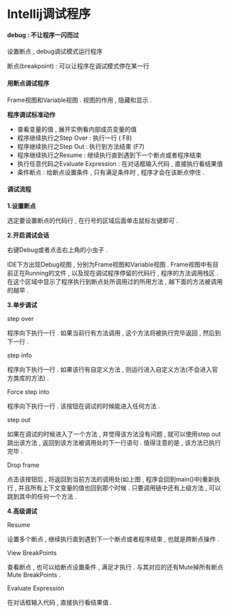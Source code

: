 # Intellij调试程序

#### debug : 不让程序一闪而过

设置断点 , debug调试模式运行程序

断点\(breakpoint\) : 可以让程序在调试模式停在某一行

#### 用断点调试程序

Frame视图和Variable视图 . 视图的作用 , 隐藏和显示 .

**程序调试标准动作**

* 查看变量的值 , 展开实例看内部成员变量的值
* 程序继续执行之Step Over : 执行一行 \( F8\)
* 程序继续执行之Step Out : 执行到方法结束 \(F7\)
* 程序继续执行之Resume : 继续执行直到遇到下一个断点或者程序结束
* 执行任意代码之Evaluate Expression : 在对话框输入代码 , 直接执行看结果值
* 条件断点 : 给断点设置条件 , 只有满足条件时 , 程序才会在该断点停住 . 

#### 调试流程

**1.设置断点**

选定要设置断点的代码行 , 在行号的区域后面单击鼠标左键即可 .

**2.开启调试会话**

右键Debug或者点击右上角的小虫子 .

IDE下方出现Debug视图 , 分别为Frame视图和Variable视图 . Frame视图中有目前正在Running的文件 , 以及现在调试程序停留的代码行 , 程序的方法调用栈区 . 在这个区域中显示了程序执行到断点处所调用过的所用方法 , 越下面的方法被调用的越早 .

**3.单步调试**

step over

程序向下执行一行 . 如果当前行有方法调用 , 这个方法将被执行完毕返回 , 然后到下一行 .

step info

程序向下执行一行 . 如果该行有自定义方法 , 则运行进入自定义方法\(不会进入官方类库的方法\) .

Force step into

程序向下执行一行 . 该按钮在调试的时候能进入任何方法 .

step out

如果在调试的时候进入了一个方法 , 并觉得该方法没有问题 , 就可以使用step out跳出该方法 , 返回到该方法被调用处的下一行语句 . 值得注意的是 , 该方法已执行完毕 .

Drop frame

点击该按钮后 , 将返回到当前方法的调用处\(如上图 , 程序会回到main\(\)中\)重新执行 , 并且所有上下文变量的值也回到那个时候 . 只要调用链中还有上级方法 , 可以跳到其中的任何一个方法 .

**4.高级调试**

Resume

设置多个断点 , 继续执行直到遇到下一个断点或者程序结束 , 也就是跨断点操作 .

View BreakPoints

查看断点 , 也可以给断点设置条件 , 满足才执行 . 与其对应的还有Mute掉所有断点Mute BreakPoints . 

Evaluate Expression

在对话框输入代码 , 直接执行看结果值 . 





